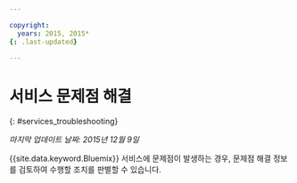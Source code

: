 ```yaml
---

copyright:
  years: 2015, 2015*
{: .last-updated}

---
```


# 서비스 문제점 해결
{: #services_troubleshooting}

*마지막 업데이트 날짜: 2015년 12월 9일*

{{site.data.keyword.Bluemix}} 서비스에 문제점이 발생하는 경우, 문제점 해결 정보를 검토하여 수행할 조치를 판별할 수 있습니다. 
